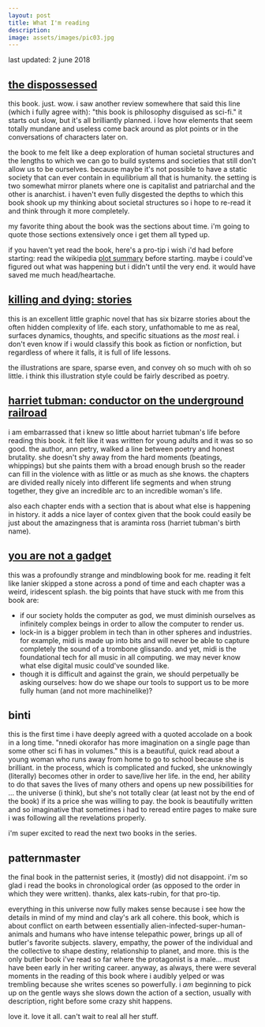 ```yaml
---
layout: post
title: What I'm reading
description: 
image: assets/images/pic03.jpg
---
```


last updated: 2 june 2018

## [the dispossessed](https://www.goodreads.com/book/show/6602919-the-dispossessed)

this book. just. wow. i saw another review somewhere that said this line (which i fully agree with): "this book is philosophy disguised as sci-fi." it starts out slow, but it's all brilliantly planned. i love how elements that seem totally mundane and useless come back around as plot points or in the conversations of characters later on. 

the book to me felt like a deep exploration of human societal structures and the lengths to which we can go to build systems and societies that still don't allow us to be ourselves. because maybe it's not possible to have a static society that can ever contain in equilibrium all that is humanity. the setting is two somewhat mirror planets where one is capitalist and patriarchal and the other is anarchist. i haven't even fully disgested the depths to which this book shook up my thinking about societal structures so i hope to re-read it and think through it more completely. 

my favorite thing about the book was the sections about time. i'm going to quote those sections extensively once i get them all typed up.

if you haven't yet read the book, here's a pro-tip i wish i'd had before starting: read the wikipedia [plot summary](https://en.wikipedia.org/wiki/The_Dispossessed#Plot_summary) before starting. maybe i could've figured out what was happening but i didn't until the very end. it would have saved me much head/heartache. 

## [killing and dying: stories](https://www.goodreads.com/book/show/23848562-killing-and-dying)

this is an excellent little graphic novel that has six bizarre stories about the often hidden complexity of life. each story, unfathomable to me as real, surfaces dynamics, thoughts, and specific situations as the *most* real. i don't even know if i would classify this book as fiction or nonfiction, but regardless of where it falls, it is full of life lessons. 

the illustrations are spare, sparse even, and convey oh so much with oh so little. i think this illustration style could be fairly described as poetry.

## [harriet tubman: conductor on the underground railroad](https://www.goodreads.com/book/show/183211.Harriet_Tubman)

i am embarrassed that i knew so little about harriet tubman's life before reading this book. it felt like it was written for young adults and it was so so good. the author, ann petry, walked a line between poetry and honest brutality. she doesn't shy away from the hard moments (beatings, whippings) but she paints them with a broad enough brush so the reader can fill in the violence with as little or as much as she knows. the chapters are divided really nicely into different life segments and when strung together, they give an incredible arc to an incredible woman's life. 

also each chapter ends with a section that is about what else is happening in history. it adds a nice layer of contex given that the book could easily be just about the amazingness that is araminta ross (harriet tubman's birth name).

## [you are not a gadget](https://www.goodreads.com/book/show/6683549-you-are-not-a-gadget)

this was a profoundly strange and mindblowing book for me. reading it felt like lanier skipped a stone across a pond of time and each chapter was a weird, iridescent splash. the big points that have stuck with me from this book are:
- if our society holds the computer as god, we must diminish  ourselves as infinitely complex beings in order to allow the computer to render us. 
- lock-in is a bigger problem in tech than in other spheres and industries. for example, midi is made up into bits and will never be able to capture completely the sound of a trombone glissando. and yet, midi is the foundational tech for all music in all computing. we may never know what else digital music could've sounded like.
- though it is difficult and against the grain, we should perpetually be asking ourselves: how do we shape our tools to support us to be more fully human (and not more machinelike)?

## binti

this is the first time i have deeply agreed with a quoted accolade on a book in a long time. "nnedi okorafor has more imagination on a single page than some other sci fi has in volumes." this is a beautiful, quick read about a young woman who runs away from home to go to school because she is brilliant. in the process, which is complicated and fucked, she unknowingly (literally) becomes other in order to save/live her life. in the end, her ability to do that saves the lives of many others and opens up new possibilities for ... the universe (i think), but she's not totally clear (at least not by the end of the book) if its a price she was willing to pay. the book is beautifully written and so imaginative that sometimes i had to reread entire pages to make sure i was following all the revelations properly. 

i'm super excited to read the next two books in the series. 

## patternmaster
the final book in the patternist series, it (mostly) did not disappoint. i'm so glad i read the books in chronological order (as opposed to the order in which they were written). thanks, alex kats-rubin, for that pro-tip. 

everything in this universe now fully makes sense because i see how the details in mind of my mind and clay's ark all cohere. this book, which is about conflict on earth between essentially alien-infected-super-human-animals and humans who have intense telepathic power, brings up all of butler's favorite subjects. slavery, empathy, the power of the individual and the collective to shape destiny, relationship to planet, and more. this is the only butler book i've read so far where the protagonist is a male... must have been early in her writing career. anyway, as always, there were several moments in the reading of this book where i audibly yelped or was trembling because she writes scenes so powerfully. i *am* beginning to pick up on the gentle ways she slows down the action of a section, usually with description, right before some crazy shit happens. 

love it. love it all. can't wait to real all her stuff.
